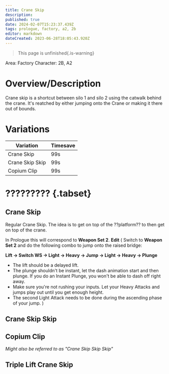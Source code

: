 ```yaml
---
title: Crane Skip
description: 
published: true
date: 2024-02-07T15:23:37.439Z
tags: prologue, factory, a2, 2b
editor: markdown
dateCreated: 2023-06-28T18:05:43.920Z
---
```


>This page is unfinished{.is-warning}

Area: Factory
Character: 2B, A2

# Overview/Description
Crane skip is a shortcut between silo 1 and silo 2 using the catwalk behind the crane. It's reatched by either jumping onto the Crane or making it there out of bounds. 
# Variations
| Variation   | Timesave    |
| ----------- | ----------- |
| Crane Skip    	| 99s					|
| Crane Skip Skip  | 99s					|
| Copium Clip | 99s		|





# ????????? {.tabset}
## Crane Skip
Regular Crane Skip. The idea is to get on top of the ??platform?? to then get on top of the crane. 

In Prologue this will correspond to **Weapon Set 2**.
**Edit** (
Switch to **Weapon Set 2** and do the following combo to jump onto the raised bridge:


**Lift &rarr; Switch WS &rarr; Light &rarr; Heavy &rarr; Jump &rarr; Light &rarr; Heavy &rarr; Plunge**

- The lift should be a delayed lift.
- The plunge shouldn't be instant, let the dash animation start and then plunge. If you do an Instant Plunge, you won't be able to dash off right away.
- Make sure you're not rushing your inputs. Let your Heavy Attacks and jumps play out until you get enough height.
- The second Light Attack needs to be done during the ascending phase of your jump.
)

## Crane Skip Skip

## Copium Clip
*Might also be referred to as "Crane Skip Skip Skip"* 

## Triple Lift Crane Skip

